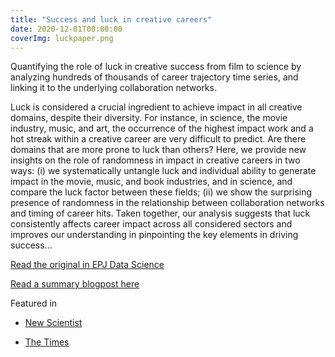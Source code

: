 ```yaml
---
title: "Success and luck in creative careers"
date: 2020-12-01T00:00:00
coverImg: luckpaper.png
---
```


Quantifying the role of luck in creative success from film to science by analyzing hundreds of thousands of career trajectory time series, and linking it to the underlying collaboration networks.

<!--more-->

Luck is considered a crucial ingredient to achieve impact in all creative domains, despite their diversity. For instance, in science, the movie industry, music, and art, the occurrence of the highest impact work and a hot streak within a creative career are very difficult to predict. Are there domains that are more prone to luck than others? Here, we provide new insights on the role of randomness in impact in creative careers in two ways: (i) we systematically untangle luck and individual ability to generate impact in the movie, music, and book industries, and in science, and compare the luck factor between these fields; (ii) we show the surprising presence of randomness in the relationship between collaboration networks and timing of career hits. Taken together, our analysis suggests that luck consistently affects career impact across all considered sectors and improves our understanding in pinpointing the key elements in driving success...


[Read the original in EPJ Data Science](https://link.springer.com/content/pdf/10.1140/epjds/s13688-020-00227-w.pdf)

[Read a summary blogpost here](https://networkdatascience.ceu.edu/node/562 )



Featured in

- [New Scientist](https://www.newscientist.com/article/2217628-around-half-of-your-chances-of-career-success-comes-down-to-sheer-luck/)

- [The Times](https://thetimes.com.au/world/13371-8-surprising-things-data-science-has-revealed-about-us-over-the-past-decade)

